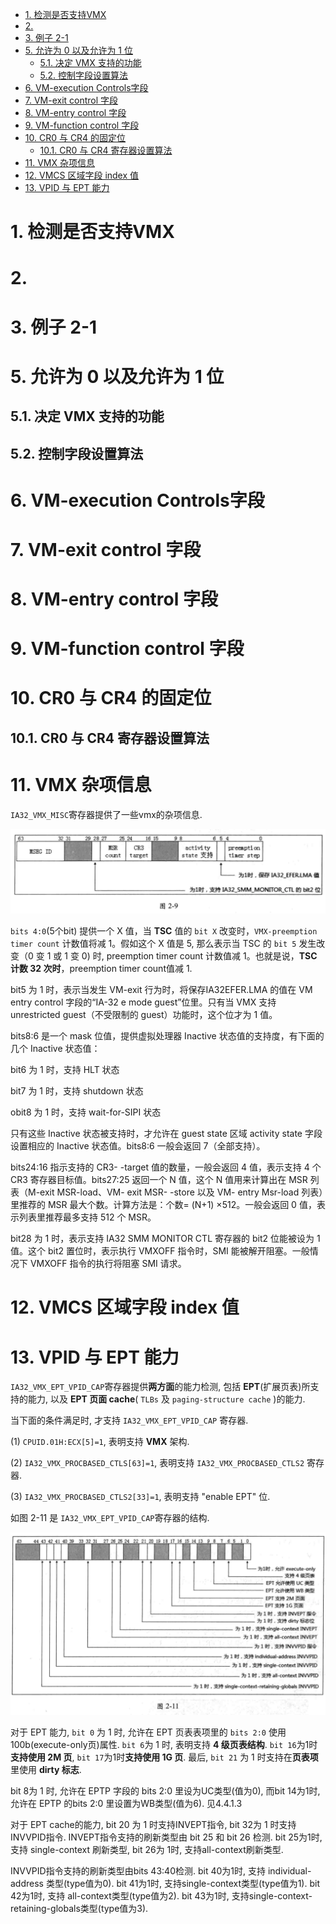 
<!-- @import "[TOC]" {cmd="toc" depthFrom=1 depthTo=6 orderedList=false} -->

<!-- code_chunk_output -->

- [1. 检测是否支持VMX](#1-检测是否支持vmx)
- [2.](#2)
- [3. 例子 2-1](#3-例子-2-1)
- [5. 允许为 0 以及允许为 1 位](#5-允许为-0-以及允许为-1-位)
  - [5.1. 决定 VMX 支持的功能](#51-决定-vmx-支持的功能)
  - [5.2. 控制字段设置算法](#52-控制字段设置算法)
- [6. VM-execution Controls字段](#6-vm-execution-controls字段)
- [7. VM-exit control 字段](#7-vm-exit-control-字段)
- [8. VM-entry control 字段](#8-vm-entry-control-字段)
- [9. VM-function control 字段](#9-vm-function-control-字段)
- [10. CR0 与 CR4 的固定位](#10-cr0-与-cr4-的固定位)
  - [10.1. CR0 与 CR4 寄存器设置算法](#101-cr0-与-cr4-寄存器设置算法)
- [11. VMX 杂项信息](#11-vmx-杂项信息)
- [12. VMCS 区域字段 index 值](#12-vmcs-区域字段-index-值)
- [13. VPID 与 EPT 能力](#13-vpid-与-ept-能力)

<!-- /code_chunk_output -->

# 1. 检测是否支持VMX

# 2. 

# 3. 例子 2-1

# 5. 允许为 0 以及允许为 1 位



## 5.1. 决定 VMX 支持的功能



## 5.2. 控制字段设置算法



# 6. VM-execution Controls字段





# 7. VM-exit control 字段



# 8. VM-entry control 字段



# 9. VM-function control 字段



# 10. CR0 与 CR4 的固定位



## 10.1. CR0 与 CR4 寄存器设置算法



# 11. VMX 杂项信息

`IA32_VMX_MISC`寄存器提供了一些vmx的杂项信息.

![2020-06-28-23-20-30.png](./images/2020-06-28-23-20-30.png)

`bits 4:0`(5个bit) 提供一个 X 值，当 **TSC** 值的 `bit X` 改变时，`VMX-preemption timer count` 计数值将减 1。假如这个 X 值是 5, 那么表示当 TSC 的 `bit 5` 发生改变（0 变 1 或 1 变 0) 时, preemption timer count 计数值减 1。也就是说，**TSC 计数 32 次时**，preemption timer count值减 1.

bit5 为 1 时，表示当发生 VM-exit 行为时，将保存IA32EFER.LMA 的值在 VM  entry control 字段的“IA-32 e mode guest”位里。只有当 VMX 支持 unrestricted guest（不受限制的 guest）功能时，这个位才为 1 值。

bits8:6 是一个 mask 位值，提供虚拟处理器 Inactive 状态值的支持度，有下面的几个  Inactive 状态值：

bit6 为 1 时，支持 HLT 状态

bit7 为 1 时，支持 shutdown 状态

obit8 为 1 时，支持 wait-for-SIPI 状态

只有这些 Inactive 状态被支持时，才允许在 guest state 区域 activity state 字段设置相应的 Inactive 状态值。bits8:6 一般会返回 7（全部支持）。

bits24:16 指示支持的 CR3- -target 值的数量，一般会返回 4 值，表示支持 4 个 CR3 寄存器目标值。bits27:25 返回一个 N 值，这个 N 值用来计算出在 MSR 列表（M-exit MSR-load、VM- exit MSR- -store 以及 VM- entry Msr-load 列表）里推荐的 MSR 最大个数。计算方法是：个数= (N+1) ×512。一般会返回 0 值，表示列表里推荐最多支持 512 个 MSR。

bit28 为 1 时，表示支持 IA32 SMM MONITOR CTL 寄存器的 bit2 位能被设为 1 值。这个 bit2 置位时，表示执行 VMXOFF 指令时，SMI 能被解开阻塞。一般情况下  VMXOFF 指令的执行将阻塞 SMI 请求。

# 12. VMCS 区域字段 index 值



# 13. VPID 与 EPT 能力

`IA32_VMX_EPT_VPID_CAP`寄存器提供**两方面**的能力检测, 包括 **EPT**(扩展页表)所支持的能力, 以及 **EPT 页面 cache**( `TLBs` 及 `paging-structure cache` )的能力.

当下面的条件满足时, 才支持 `IA32_VMX_EPT_VPID_CAP` 寄存器.

(1) `CPUID.01H:ECX[5]=1`, 表明支持 **VMX** 架构.

(2) `IA32_VMX_PROCBASED_CTLS[63]=1`, 表明支持 `IA32_VMX_PROCBASED_CTLS2` 寄存器.

(3) `IA32_VMX_PROCBASED_CTLS2[33]=1`, 表明支持 "enable EPT" 位.

如图 2-11 是 `IA32_VMX_EPT_VPID_CAP`寄存器的结构.

![2020-02-24-23-39-43.png](./images/2020-02-24-23-39-43.png)

对于 EPT 能力, `bit 0` 为 1 时, 允许在 EPT 页表表项里的 `bits 2:0` 使用 100b(execute-only页)属性. `bit 6`为 1 时, 表明支持 **4 级页表结构**. `bit 16`为1时**支持使用 2M 页**, `bit 17`为1时**支持使用 1G 页**. 最后, `bit 21` 为 1 时支持在**页表项**里使用 **dirty 标志**.

bit 8为 1 时, 允许在 EPTP 字段的 bits 2:0 里设为UC类型(值为0), 而bit 14为1时, 允许在 EPTP 的bits 2:0 里设置为WB类型(值为6). 见4.4.1.3

对于 EPT cache的能力, bit 20 为 1 时支持INVEPT指令, bit 32为 1 时支持INVVPID指令. INVEPT指令支持的刷新类型由 bit 25 和 bit 26 检测. bit 25为1时, 支持 single-context 刷新类型, bit 26为 1时, 支持all-context刷新类型.

INVVPID指令支持的刷新类型由bits 43:40检测. bit 40为1时, 支持 individual-address 类型(type值为0). bit 41为1时, 支持single-context类型(type值为1). bit 42为1时, 支持 all-context类型(type值为2). bit 43为1时, 支持single-context-retaining-globals类型(type值为3).